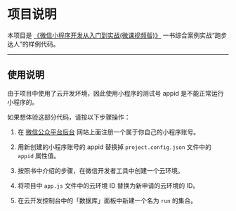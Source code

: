 # 项目说明

本项目是 [《微信小程序开发从入门到实战(微课视频版)》](http://product.dangdang.com/28543966.html) 一书综合案例实战“跑步达人”的样例代码。

---

## 使用说明

由于项目中使用了云开发环境，因此使用小程序的测试号 appid 是不能正常运行小程序的。

如果想体验这部分代码，请按以下步骤操作：

1. 在 [微信公众平台后台](https://mp.weixin.qq.com/) 网站上面注册一个属于你自己的小程序账号。

2. 用新创建的小程序账号的 appid 替换掉 `project.config.json` 文件中的 `appid` 属性值。

3. 按照书中介绍的步骤，在微信开发者工具中创建一个云环境。

4. 将项目中 `app.js` 文件中的云环境 ID 替换为新申请的云环境的 ID。

5. 在云开发控制台中的「数据库」面板中新建一个名为 `run` 的集合。
